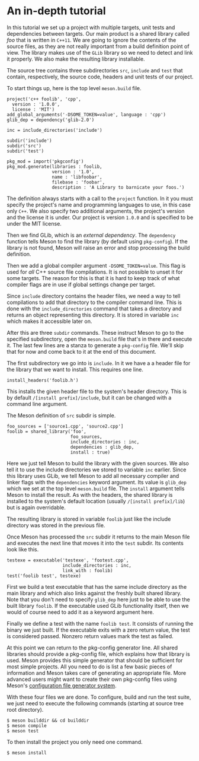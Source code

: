 # An in-depth tutorial

In this tutorial we set up a project with multiple targets, unit tests
and dependencies between targets. Our main product is a shared library
called *foo* that is written in `C++11`. We are going to ignore the
contents of the source files, as they are not really important from a
build definition point of view. The library makes use of the `GLib`
library so we need to detect and link it properly. We also make the
resulting library installable.

The source tree contains three subdirectories `src`, `include` and
`test` that contain, respectively, the source code, headers and unit
tests of our project.

To start things up, here is the top level `meson.build` file.

```meson
project('c++ foolib', 'cpp',
  version : '1.0.0',
  license : 'MIT')
add_global_arguments('-DSOME_TOKEN=value', language : 'cpp')
glib_dep = dependency('glib-2.0')

inc = include_directories('include')

subdir('include')
subdir('src')
subdir('test')

pkg_mod = import('pkgconfig')
pkg_mod.generate(libraries : foolib,
                 version : '1.0',
                 name : 'libfoobar',
                 filebase : 'foobar',
                 description : 'A Library to barnicate your foos.')
```

The definition always starts with a call to the `project` function. In
it you must specify the project's name and programming languages to
use, in this case only `C++`. We also specify two additional
arguments, the project's version and the license it is under. Our
project is version `1.0.0` and is specified to be under the MIT
license.

Then we find GLib, which is an *external dependency*. The `dependency`
function tells Meson to find the library (by default using
`pkg-config`). If the library is not found, Meson will raise an error
and stop processing the build definition.

Then we add a global compiler argument `-DSOME_TOKEN=value`. This flag
is used for *all* C++ source file compilations. It is not possible to
unset it for some targets. The reason for this is that it is hard to
keep track of what compiler flags are in use if global settings change
per target.

Since `include` directory contains the header files, we need a way to
tell compilations to add that directory to the compiler command line.
This is done with the `include_directories` command that takes a
directory and returns an object representing this directory. It is
stored in variable `inc` which makes it accessible later on.

After this are three `subdir` commands. These instruct Meson to go to
the specified subdirectory, open the `meson.build` file that's in
there and execute it. The last few lines are a stanza to generate a
`pkg-config` file. We'll skip that for now and come back to it at the
end of this document.

The first subdirectory we go into is `include`. In it we have a a
header file for the library that we want to install. This requires one
line.

```meson
install_headers('foolib.h')
```

This installs the given header file to the system's header directory.
This is by default `/[install prefix]/include`, but it can be changed
with a command line argument.

The Meson definition of `src` subdir is simple.

```meson
foo_sources = ['source1.cpp', 'source2.cpp']
foolib = shared_library('foo',
                        foo_sources,
                        include_directories : inc,
                        dependencies : glib_dep,
                        install : true)
```

Here we just tell Meson to build the library with the given sources.
We also tell it to use the include directories we stored to variable
`inc` earlier. Since this library uses GLib, we tell Meson to add all
necessary compiler and linker flags with the `dependencies` keyword
argument. Its value is `glib_dep` which we set at the top level
`meson.build` file. The `install` argument tells Meson to install the
result. As with the headers, the shared library is installed to the
system's default location (usually `/[install prefix]/lib`) but is
again overridable.

The resulting library is stored in variable `foolib` just like the
include directory was stored in the previous file.

Once Meson has processed the `src` subdir it returns to the main Meson
file and executes the next line that moves it into the `test` subdir.
Its contents look like this.

```meson
testexe = executable('testexe', 'footest.cpp',
                     include_directories : inc,
                     link_with : foolib)
test('foolib test', testexe)
```

First we build a test executable that has the same include directory
as the main library and which also links against the freshly built
shared library. Note that you don't need to specify `glib_dep` here
just to be able to use the built library `foolib`. If the executable
used GLib functionality itself, then we would of course need to add it
as a keyword argument here.

Finally we define a test with the name `foolib test`. It consists of
running the binary we just built. If the executable exits with a zero
return value, the test is considered passed. Nonzero return values
mark the test as failed.

At this point we can return to the pkg-config generator line. All
shared libraries should provide a pkg-config file, which explains how
that library is used. Meson provides this simple generator that should
be sufficient for most simple projects. All you need to do is list a
few basic pieces of information and Meson takes care of generating an
appropriate file. More advanced users might want to create their own
pkg-config files using Meson's [configuration file generator
system](Configuration.md).

With these four files we are done. To configure, build and run the
test suite, we just need to execute the following commands (starting
at source tree root directory).

```console
$ meson builddir && cd builddir
$ meson compile
$ meson test
```

To then install the project you only need one command.

```console
$ meson install
```
